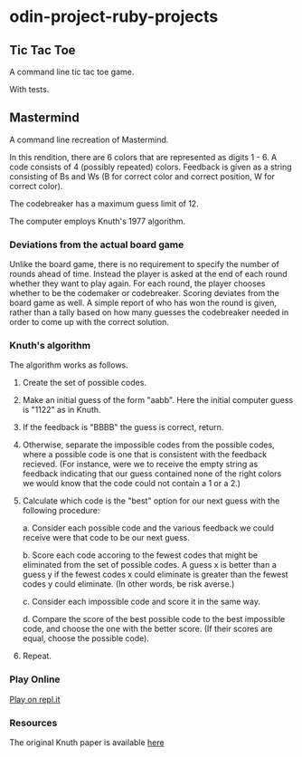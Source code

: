 # odin-project-ruby-projects

## Tic Tac Toe

A command line tic tac toe game. 

With tests.

## Mastermind

A command line recreation of Mastermind. 

In this rendition, there are 6 colors that are represented as digits 1 - 6. A code consists of 4 (possibly repeated) colors. Feedback is given as a string consisting of Bs and Ws (B for correct color and correct position, W for correct color). 

The codebreaker has a maximum guess limit of 12.

The computer employs Knuth's 1977 algorithm.

### Deviations from the actual board game

Unlike the board game, there is no requirement to specify the number of rounds ahead of time. Instead the player is asked at the end of each round whether they want to play again. For each round, the player chooses whether to be the codemaker or codebreaker. Scoring deviates from the board game as well. A simple report of who has won the round is given, rather than a tally based on how many guesses the codebreaker needed in order to come up with the correct solution. 

### Knuth's algorithm

The algorithm works as follows. 

1. Create the set of possible codes.

2. Make an initial guess of the form "aabb". Here the initial computer guess is "1122" as in Knuth. 

3. If the feedback is "BBBB" the guess is correct, return. 

4. Otherwise, separate the impossible codes from the possible codes, where a possible code is one that is consistent with the feedback recieved. (For instance, were we to receive the empty string as feedback indicating that our guess contained none of the right colors we would know that the code could not contain a 1 or a 2.) 

5. Calculate which code is the "best" option for our next guess with the following procedure:

	a. Consider each possible code and the various feedback we could receive were that code to be our next guess.

	b. Score each code accoring to the fewest codes that might be eliminated from the set of possible codes. A guess x is better than a guess y if the fewest codes x could eliminate is greater than the fewest codes y could eliminate. (In other words, be risk averse.)

	c. Consider each impossible code and score it in the same way.

	d. Compare the score of the best possible code to the best impossible code, and choose the one with the better score. (If their scores are equal, choose the possible code). 

6. Repeat.
 
### Play Online

[Play on repl.it](https://replit.com/@moosecow/mastermind?v=1)

### Resources

The original Knuth paper is available [here](https://www.cs.uni.edu/~wallingf/teaching/cs3530/resources/knuth-mastermind.pdf)